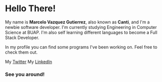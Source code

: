 # Hello There!

My name is **Marcelo Vazquez Gutierrez**, also known as **Canti**, and I'm a newbie software developer.
I'm currently studying Engineering in Computer Science at BUAP.
I'm also self learning different languages to become a Full Stack Developer.

In my profile you can find some programs I've been working on. Feel free to check them out.

My [Twitter](https://twitter.com/Canti2100)
My [LinkedIn](https://www.linkedin.com/in/canti21)

### See you around!
